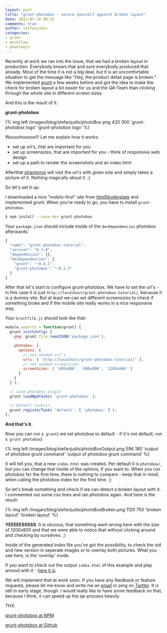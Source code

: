 ```yaml
---
layout: post
title: "grunt-photobox - secure yourself against broken layout"
date: 2013-07-26 00:32
comments: true
author: stefanjudis
categories:
- grunt
- workflow
- phantomjs
---
```


Recently at work we ran into the issue, that we had a broken layout in production. Everybody knows that and sure everybody produced that already. Most of the time it is not a big deal, but it is an uncomfortable situation to get the message like "Hey, the product detail page is broken.". We implemented [grunt](http://gruntjs.com) a few weeks before and got the idea to make the check for broken layout a bit easier for us and the QA-Team than clicking through the whole site in different screen sizes. 

<!-- more -->

And this is the result of it:

**grunt-photobox**

{% img left /images/blog/stefanjudis/photoBox.png 420 300 'grunt-photobox logo' 'grunt-photobox logo' %}

Woooohooooo!!! Let me explain how it works:

- set up url's, that are important for you
- set up screensizes, that are important for you - think of responsive web design
- set up a path to render the screenshots and an index.html

Afterthat [phantomjs](http://phantomjs.org/) will visit the url's with given size and simply takes a picture of it. Nothing magically about it. ;)

So let's set it up:

I downloaded a nice "mobile-first" site from [html5boilerplate](http://html5boilerplate.com) and implemented grunt. When you're ready to go, you have to install ```grunt-photobox```.

```bash 
$ npm install --save-dev grunt-photobox
```

Your ```package.json``` should include inside of the ```devDependencies``` photobox afterwards:

```js
{
  "name": "grunt-photobox-tutorial",
  "version": "0.1.0",
  "dependencies": {},
  "devDependencies": {
    "grunt": "~0.4.1",
    "grunt-photobox": "~0.1.2"
  }
}
```

After that let's start to configure grunt-photobox. We have to set the url's - in this case it is just ```http://localhost/grunt-photobox-tutorial/```, because it is a dummy site. But at least we can set different screensizes to check if something broke and if the mobile site really works in a nice responsive way.

Your ```Gruntfile.js``` should look like that:

```js
module.exports = function(grunt) {
  grunt.initConfig( {
    pkg: grunt.file.readJSON('package.json'),

    photobox: {
      options: {
      	// set needed url's
        urls: [ 'http://localhost/grunt-photobox-tutorial/' ],
        // set needed screensizes
        screenSizes: [ '400x800', '600x800', '1200x800' ]
      }
    }
  } );

  // Load photobox plugin
  grunt.loadNpmTasks( 'grunt-photobox' );

  // Default task(s).
  grunt.registerTask( 'default', [ 'photobox' ] );
};

```

**And that's it.**

Now you can run ```$ grunt```( we set photobox to default - if it's not default, run ```$ grunt photobox```)

{% img left /images/blog/stefanjudis/photoBoxOutput.png 596 180 'output of photobox grunt command' 'output of photobox grunt command' %}

It will tell you, that a new ```index.html``` was created. Per default it is ```photobox/```, but you can change that inside of the options, if you want to. When you run photobox for the first time, there is nothing to compare -  keep that in mind, when calling the photobox index for the first time. ;)

So let's break something and check if we can detect a broken layout with it. I commented out some css lines and ran photobox again. And here is the result:


{% img left /images/blog/stefanjudis/photoBoxBroken.png 1120 750 'broken layout' 'broken layout' %}

**YEEEEESSSSS**. It is obvious, that something went wrong here with the size of 1200x800 and that we were able to notice that without clicking around and checking by ourselves. ;)

Inside of the generated index file you've got the possibility, to check the old and new version in seperate images or to overlay both pictures. What you see here, is the 'overlay' mode.

If you want to check out the output ```index.html``` of this example and play around with it - [here it is](http://stefanjudis.github.io/grunt-photobox-tutorial/photobox).

We will implement that at work soon. If you have any feedback or feature requests, please let me know and write me an [email](mailto:stefanjudis@gmail.com) or ping on [Twitter](https://twitter.com/stefanjudis). It is still in early stage, though. I would really like to have some feedback on that, because I think, it can speed up the qa-process heavily.

THX.

[grunt-photobox at NPM](https://npmjs.org/package/grunt-photobox)

[grunt-photobox at Github](https://github.com/stefanjudis/grunt-photobox)
